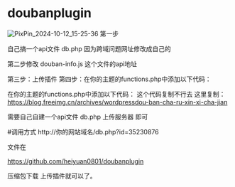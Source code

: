 # doubanplugin
![PixPin_2024-10-12_15-25-36](https://github.com/user-attachments/assets/677c0f5b-9264-4c9b-9603-a864b9bf1444)
第一步

自己搞一个api文件 db.php   因为跨域问题网址修改成自己的

第二步修改 douban-info.js 这个文件的api地址  

第三步：上传插件
第四步：在你的主题的functions.php中添加以下代码：


在你的主题的functions.php中添加以下代码：
这个代码复制不行去 这里复制：https://blog.freeimg.cn/archives/wordpressdou-ban-cha-ru-xin-xi-cha-jian

需要自己自建一个api文件 db.php 上传服务器 即可

#调用方式 http://你的网站域名/db.php?id=35230876

文件在

https://github.com/heiyuan0801/doubanplugin

压缩包下载 上传插件就可以了。



